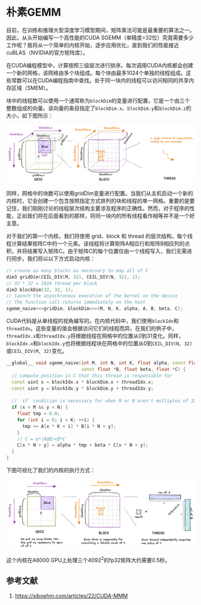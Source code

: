 # 朴素GEMM

目前，在训练和推理大型深度学习模型期间，矩阵乘法可能是最重要的算法之一。因此，从头开始编写一个高性能的CUDA SGEMM（单精度=32位）究竟需要多少工作呢？我将从一个简单的内核开始，逐步应用优化，直到我们的性能接近cuBLAS（NVIDIA的官方矩阵库）。

在CUDA编程模型中，计算按照三级层次进行排序。每次调用CUDA内核都会创建一个新的网格，该网格由多个块组成。每个块由最多1024个单独的线程组成。这些常数可以在CUDA编程指南中查找。处于同一块内的线程可以访问相同的共享内存区域（SMEM）。

块中的线程数可以使用一个通常称为`blockDim`的变量进行配置，它是一个由三个整数组成的向量。该向量的条目指定了`blockDim.x`、`blockDim.y`和`blockDim.z`的大小，如下图所示：

![picture 0](images/0b35adb64a964e56018dc9fb7277269a3efa72b1526058609e0860f33e00426b.png)  

同样，网格中的块数可以使用gridDim变量进行配置。当我们从主机启动一个新的内核时，它会创建一个包含按照指定方式排列的块和线程的单一网格。重要的是要记住，我们刚刚讨论的线程层次结构主要涉及程序的正确性。然而，对于程序的性能，正如我们将在后面看到的那样，将同一块内的所有线程看作相等并不是一个好主意。

对于我们的第一个内核，我们将使用 grid、block 和 thread 的层次结构，每个线程计算结果矩阵C中的一个元素。该线程将计算矩阵A相应行和矩阵B相应列的点积，并将结果写入矩阵C。由于矩阵C的每个位置仅由一个线程写入，我们无需进行同步。我们将以以下方式启动内核：

```cpp
// create as many blocks as necessary to map all of C
dim3 gridDim(CEIL_DIV(M, 32), CEIL_DIV(N, 32), 1);
// 32 * 32 = 1024 thread per block
dim3 blockDim(32, 32, 1);
// launch the asynchronous execution of the kernel on the device
// The function call returns immediately on the host
sgemm_naive<<<gridDim, blockDim>>>(M, N, K, alpha, A, B, beta, C);
```

CUDA代码是从单线程的视角编写的。在内核代码中，我们使用`blockIdx`和`threadIdx`。这些变量的值会根据访问它们的线程而异。在我们的例子中，`threadIdx.x`和`threadIdx.y`将根据线程在网格中的位置从0到31变化。同样，`blockIdx.x`和`blockIdx.y`也将根据线程块在网格中的位置从0到`CEIL_DIV(N, 32)`或`CEIL_DIV(M, 32)`变化。

```cpp
__global__ void sgemm_naive(int M, int N, int K, float alpha, const float *A,
                            const float *B, float beta, float *C) {
  // compute position in C that this thread is responsible for
  const uint x = blockIdx.x * blockDim.x + threadIdx.x;
  const uint y = blockIdx.y * blockDim.y + threadIdx.y;

  // `if` condition is necessary for when M or N aren't multiples of 32.
  if (x < M && y < N) {
    float tmp = 0.0;
    for (int i = 0; i < K; ++i) {
      tmp += A[x * K + i] * B[i * N + y];
    }
    // C = α*(A@B)+β*C
    C[x * N + y] = alpha * tmp + beta * C[x * N + y];
  }
}
```

下图可视化了我们的内核的执行方式：

![picture 1](images/6f55c7f9531e5efd955eab9a572ef5406733498bc0b50abed0e73985d88c840b.png)  

这个内核在A6000 GPU上处理三个4092$^2$的fp32矩阵大约需要0.5秒。

## 参考文献

1. https://siboehm.com/articles/22/CUDA-MMM